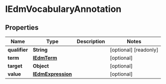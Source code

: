 

# IEdmVocabularyAnnotation


## Properties

| Name | Type | Description | Notes |
|------------ | ------------- | ------------- | -------------|
|**qualifier** | **String** |  |  [optional] [readonly] |
|**term** | [**IEdmTerm**](IEdmTerm.md) |  |  [optional] |
|**target** | **Object** |  |  [optional] |
|**value** | [**IEdmExpression**](IEdmExpression.md) |  |  [optional] |



